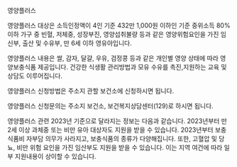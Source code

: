 영양플러스

영양플러스 대상은 소득인정액이 4인 기준 432만 1,000원 이하인 기준 중위소득 80%이하 가구 중 빈혈, 저체중, 성장부진, 영양섭취불량 등과 같은 영양위험요인을 가진 임신부, 출산 및 수유부, 만 6세 이하 영유아입니다.  

영양플러스 내용은 쌀, 감자, 달걀, 우유, 검정콩 등과 같은 개인별 영양 상태에 따라 영양보충식품 제공입니다.
건강한 식생활 관리방법과 모유 수유를 촉진,지원하는 교육 및 상담도 이루어집니다. 

영양플러스 신청방법은 주소지 관할 보건소에 신청하시면 됩니다.

영양플러스 신청문의는 주소지 보건소, 보건복지상담센터(129)로 하시면 됩니다.

영양플러스 관련 2023년 기준으로 달라지는 정보는 다음과 같습니다.
2023년부터 만 2세 이상 과체중 또는 비만 유아 대상자도 지원을 받을 수 있습니다.
2023년부터 보충식품비 자부담 의무가 사라지고, 보충식품의 종류가 다양해집니다.
또한, 고혈압 및 당뇨, 비만 위험 요인을 가진 임산부도 지원을 받을 수 있습니다.
이는 지역 여건에 따라 일부 지원내용이 상이할 수 있습니다.